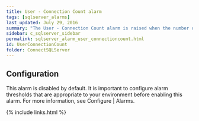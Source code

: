 ```yaml
---
title: ﻿User - Connection Count alarm
tags: [sqlserver_alarms]
last_updated: July 29, 2016
summary: "The User - Connection Count alarm is raised when the number of users connected exceeds a threshold."
sidebar: c_sqlserver_sidebar
permalink: sqlserver_alarm_user_connectioncount.html
id: UserConnectionCount
folder: ConnectSQLServer
---
```






## Configuration

This alarm is disabled by default. It is important to configure alarm thresholds that are appropriate to your environment before enabling this alarm. For more information, see Configure \| Alarms.

{% include links.html %}
